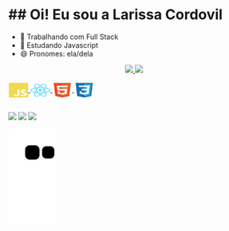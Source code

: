   # ## Oi! Eu sou a Larissa Cordovil  
- 🔭 Trabalhando com Full Stack             
-   🌱  Estudando  Javascript 
- 😄 Pronomes: ela/dela         


<div align="center">
  <a href="https://github.com/larissacordovil">
  <img height="180em" src="https://github-readme-stats.vercel.app/api?username=larissacordovil&show_icons=true&theme=dracula&include_all_commits=true&count_private=true"/>
  <img height="180em" src="https://github-readme-stats.vercel.app/api/top-langs/?username=larissacordovil&layout=compact&langs_count=7&theme=dracula"/>
</div>                                                                                       
  <div style="display: inline_block"><br>
  <img align="center" alt="Rafa-Js" height="30" width="40" src="https://raw.githubusercontent.com/devicons/devicon/master/icons/javascript/javascript-plain.svg">
  <img align="center" alt="Rafa-React" height="30" width="40" src="https://raw.githubusercontent.com/devicons/devicon/master/icons/react/react-original.svg">
  <img align="center" alt="Rafa-HTML" height="30" width="40" src="https://raw.githubusercontent.com/devicons/devicon/master/icons/html5/html5-original.svg">
  <img align="center" alt="Rafa-CSS" height="30" width="40" src="https://raw.githubusercontent.com/devicons/devicon/master/icons/css3/css3-original.svg"> 
 
</div>

   ##
 
<div> 
  <a href="https://instagram.com/lari_scordovil" target="_blank"><img src="https://img.shields.io/badge/-Instagram-%23E4405F?style=for-the-badge&logo=instagram&logoColor=white" target="_blank"></a> 
  <a href = "mailto:larissacordovil18@gmail.com"><img src="https://img.shields.io/badge/-Gmail-%23333?style=for-the-badge&logo=gmail&logoColor=white" target="_blank"></a>
  <a href="https://www.linkedin.com/in/larissacordovil/" target="_blank"><img src="https://img.shields.io/badge/-LinkedIn-%230077B5?style=for-the-badge&logo=linkedin&logoColor=white" target="_blank"></a> 
 
   ![Snake animation](https://github.com/larissacordovil/larissacordovil/blob/output/github-contribution-grid-snake.svg)
  
</div>

  
